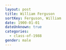 ```yaml
---
layout: post
title: William Ferguson
sortKey: Ferguson, William
date: 1900-01-01
dateUnknown: true
categories:
  - class-of-1988
gender: male
---
```

